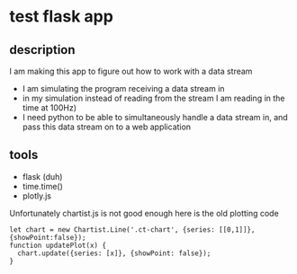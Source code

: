 # test flask app

## description
I am making this app to figure out how to work with a data stream

* I am simulating the program receiving a data stream in 
* in my simulation instead of reading from the stream I am reading in the time at 100Hz)
* I need python to be able to simultaneously handle a data stream in, and pass this data stream on to a web application


## tools
* flask (duh)
* time.time()
* plotly.js


Unfortunately chartist.js is not good enough here is the old plotting code
```
let chart = new Chartist.Line('.ct-chart', {series: [[0,1]]}, {showPoint:false});    
function updatePlot(x) {
  chart.update({series: [x]}, {showPoint: false});
}
```